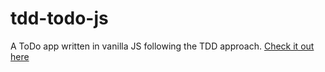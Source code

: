 # tdd-todo-js
A ToDo app written in vanilla JS following the TDD approach.
[Check it out here](https://philjonas.github.io/tdd-todo-js/)